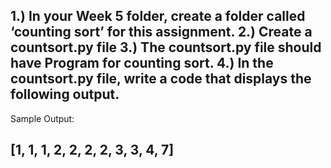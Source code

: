 1.) In your Week 5 folder, create a folder called ‘counting sort’ for this assignment.
2.) Create a countsort.py file
3.) The countsort.py file should have Program for counting sort.
4.) In the countsort.py file, write a code that displays the following output.
-----------------------------------------------------------------------------------------------------------
Sample Output:

[1, 1, 1, 2, 2, 2, 2, 3, 3, 4, 7]
-----------------------------------------------------------------------------------------------------------